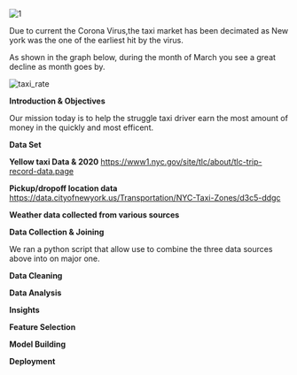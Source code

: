 ![1](https://user-images.githubusercontent.com/16584326/101976413-0e7c3b80-3c13-11eb-87c8-513934739789.jpg)


Due to current the Corona Virus,the taxi market has been decimated as New york was the one of the earliest hit by the virus.

As shown in the graph below, during the month of March you see a great decline as month goes by.

![taxi_rate](https://user-images.githubusercontent.com/16584326/101976845-5309d600-3c17-11eb-88a6-a46fecaa9a0a.png)

<b>Introduction & Objectives</b>

Our mission today is to help the struggle taxi driver earn the most amount of money in the quickly and most efficent.

<b>Data Set</b>

<b>Yellow taxi Data & 2020</b>
https://www1.nyc.gov/site/tlc/about/tlc-trip-record-data.page

<b>Pickup/dropoff location data</b>
https://data.cityofnewyork.us/Transportation/NYC-Taxi-Zones/d3c5-ddgc

<b>Weather data collected from various sources </b>



<b>Data Collection & Joining</b>

We ran a python script that allow use to combine the three data sources above into on major one.

<b>Data Cleaning</b>


<b>Data Analysis</b>


<b>Insights</b>


<b>Feature Selection</b>


<b>Model Building</b>


<b>Deployment</b>


